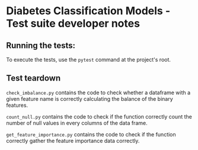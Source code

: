 # Diabetes Classification Models - Test suite developer notes

## Running the tests:

To execute the tests, use the `pytest` command at the project's root.

## Test teardown

`check_imbalance.py` contains the code to check whether a dataframe
with a given feature name is correctly calculating the balance of
the binary features.

`count_null.py` contains the code to check if the function correctly
count the number of null values in every columns of the data frame.

`get_feature_importance.py` contains the code to check if the function
correctly gather the feature importance data correctly.
